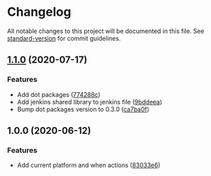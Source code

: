 # Changelog

All notable changes to this project will be documented in this file. See [standard-version](https://github.com/conventional-changelog/standard-version) for commit guidelines.

## [1.1.0](https://github.com/Jandini/Janda.Runtime.OS/compare/1.0.0...1.1.0) (2020-07-17)


### Features

* Add dot packages ([774288c](https://github.com/Jandini/Janda.Runtime.OS/commit/774288cdd89fd185faf01b14811515747c322d8d))
* Add jenkins shared library to jenkins file ([9bddeea](https://github.com/Jandini/Janda.Runtime.OS/commit/9bddeead33a791da3d817683d6a8c199a3bbcd62))
* Bump dot packages version to 0.3.0 ([ca7ba0f](https://github.com/Jandini/Janda.Runtime.OS/commit/ca7ba0f30b22bcad6c64a7f5d4d3862eebd90099))

## 1.0.0 (2020-06-12)


### Features

* Add current platform and when actions ([83033e6](https://github.com/Jandini/Janda.Runtime.OS/commit/83033e63efa470daec0243954e6f9f11c6aafa7d))
